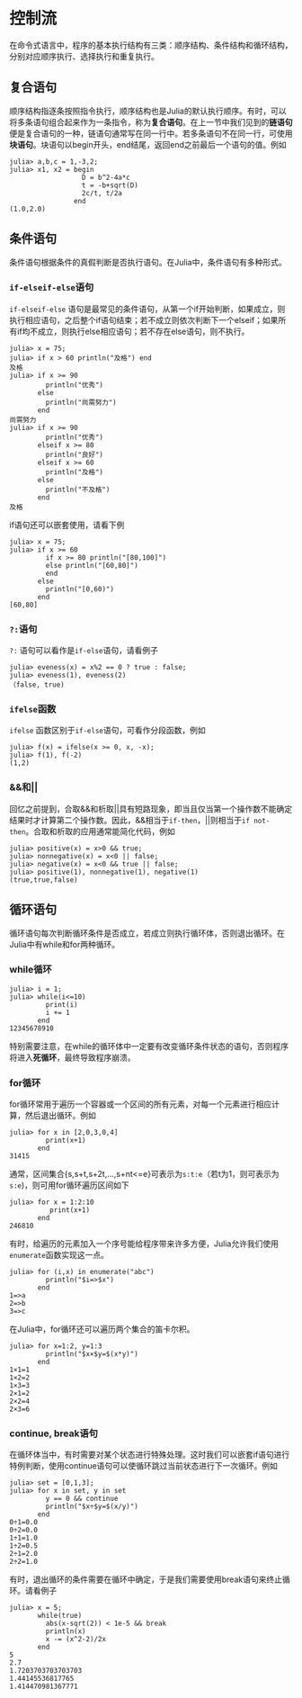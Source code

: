# 控制流

在命令式语言中，程序的基本执行结构有三类：顺序结构、条件结构和循环结构，分别对应顺序执行、选择执行和重复执行。

## 复合语句

顺序结构指逐条按照指令执行，顺序结构也是Julia的默认执行顺序。有时，可以将多条语句组合起来作为一条指令，称为**复合语句**。在上一节中我们见到的**链语句**便是复合语句的一种，链语句通常写在同一行中。若多条语句不在同一行，可使用**块语句**。块语句以begin开头，end结尾，返回end之前最后一个语句的值。例如
```
julia> a,b,c = 1,-3,2;
julia> x1, x2 = begin
                  D = b^2-4a*c
                  t = -b+sqrt(D)
                  2c/t, t/2a
                end
(1.0,2.0)
```

## 条件语句

条件语句根据条件的真假判断是否执行语句。在Julia中，条件语句有多种形式。

### ```if-elseif-else```语句

```if-elseif-else``` 语句是最常见的条件语句，从第一个if开始判断，如果成立，则执行相应语句，之后整个if语句结束；若不成立则依次判断下一个elseif；如果所有if均不成立，则执行else相应语句；若不存在else语句，则不执行。

```
julia> x = 75;
julia> if x > 60 println("及格") end
及格
julia> if x >= 90
         println("优秀")
       else
         println("尚需努力")
       end
尚需努力
julia> if x >= 90
         println("优秀")
       elseif x >= 80
         println("良好")
       elseif x >= 60
         println("及格")
       else
         println("不及格")
       end 
及格
```

if语句还可以嵌套使用，请看下例
```
julia> x = 75;
julia> if x >= 60
         if x >= 80 println("[80,100]")
         else println("[60,80]")
         end
       else
         println("[0,60)")
       end
[60,80]
```

### ```?:```语句

```?:``` 语句可以看作是```if-else```语句，请看例子
```
julia> eveness(x) = x%2 == 0 ? true : false;
julia> eveness(1), eveness(2)
（false, true)
```

### ```ifelse```函数

```ifelse``` 函数区别于```if-else```语句，可看作分段函数，例如
```
julia> f(x) = ifelse(x >= 0, x, -x);
julia> f(1), f(-2)
(1,2)
```

### &&和||

回忆之前提到，合取&&和析取||具有短路现象，即当且仅当第一个操作数不能确定结果时才计算第二个操作数。因此，&&相当于```if-then```，||则相当于```if not-then```。合取和析取的应用通常能简化代码，例如
```
julia> positive(x) = x>0 && true;
julia> nonnegative(x) = x<0 || false;
julia> negative(x) = x<0 && true || false;
julia> positive(1), nonnegative(1), negative(1)
(true,true,false)
```

## 循环语句

循环语句每次判断循环条件是否成立，若成立则执行循环体，否则退出循环。在Julia中有while和for两种循环。

### while循环

```
julia> i = 1;
julia> while(i<=10)
         print(i)
         i += 1
       end
12345678910
```
特别需要注意，在while的循环体中一定要有改变循环条件状态的语句，否则程序将进入**死循环**，最终导致程序崩溃。

### for循环

for循环常用于遍历一个容器或一个区间的所有元素，对每一个元素进行相应计算，然后退出循环。例如
```
julia> for x in [2,0,3,0,4]
         print(x+1)
       end
31415
```

通常，区间集合{s,s+t,s+2t,…,s+nt<=e}可表示为```s:t:e```（若t为1，则可表示为```s:e```)，则可用for循环遍历区间如下
```
julia> for x = 1:2:10
          print(x+1)
       end
246810
```

有时，给遍历的元素加入一个序号能给程序带来许多方便，Julia允许我们使用`enumerate`函数实现这一点。
```
julia> for (i,x) in enumerate("abc")
         println("$i=>$x")
       end
1=>a
2=>b
3=>c
```

在Julia中，for循环还可以遍历两个集合的笛卡尔积。
```
julia> for x=1:2, y=1:3
         println("$x×$y=$(x*y)")
       end
1×1=1
1×2=2
1×3=3
2×1=2
2×2=4
2×3=6
```

### continue, break语句

在循环体当中，有时需要对某个状态进行特殊处理。这时我们可以嵌套if语句进行特例判断，使用continue语句可以使循环跳过当前状态进行下一次循环。例如
```
julia> set = [0,1,3];
julia> for x in set, y in set
         y == 0 && continue
         println("$x÷$y=$(x/y)")
       end
0÷1=0.0
0÷2=0.0
1÷1=1.0
1÷2=0.5
2÷1=2.0
2÷2=1.0
```

有时，退出循环的条件需要在循环中确定，于是我们需要使用break语句来终止循环。请看例子
```
julia> x = 5;
       while(true)
         abs(x-sqrt(2)) < 1e-5 && break
         println(x)
         x -= (x^2-2)/2x
       end
5
2.7
1.7203703703703703
1.44145536817765
1.414470981367771
```